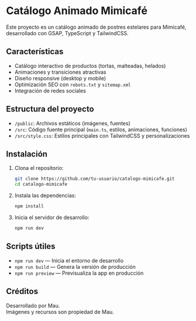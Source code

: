 # Catálogo Animado Mimicafé

Este proyecto es un catálogo animado de postres estelares para Mimicafé, desarrollado con GSAP, TypeScript y TailwindCSS.

## Características

- Catálogo interactivo de productos (tortas, malteadas, helados)
- Animaciones y transiciones atractivas
- Diseño responsive (desktop y mobile)
- Optimización SEO con `robots.txt` y `sitemap.xml`
- Integración de redes sociales

## Estructura del proyecto

- `/public`: Archivos estáticos (imágenes, fuentes)
- `/src`: Código fuente principal (`main.ts`, estilos, animaciones, funciones)
- `/src/style.css`: Estilos principales con TailwindCSS y personalizaciones

## Instalación

1. Clona el repositorio:
   ```sh
   git clone https://github.com/tu-usuario/catalogo-mimicafe.git
   cd catalogo-mimicafe
   ```
2. Instala las dependencias:
   ```sh
   npm install
   ```
3. Inicia el servidor de desarrollo:
   ```sh
   npm run dev
   ```

## Scripts útiles

- `npm run dev` — Inicia el entorno de desarrollo
- `npm run build` — Genera la versión de producción
- `npm run preview` — Previsualiza la app en producción


## Créditos

Desarrollado por Mau.  
Imágenes y recursos son propiedad de Mau.